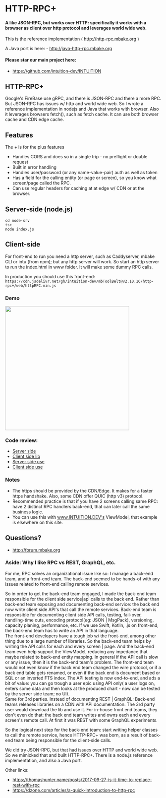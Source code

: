 
# HTTP-RPC+

#### A like JSON-RPC, but works over HTTP: specifically it works with a browser as client over http protocol and leverages world wide web.

This is the reference implementation ( http://http-rpc.mbake.org )

A Java port is here: - http://java-http-rpc.mbake.org


#### Please star our main project here:
- https://github.com/intuition-dev/INTUITION

## HTTP-RPC+

Google's FireBase use gRPC, and there is JSON-RPC and there a more RPC. But JSON-RPC has issues w/ http and world wide web.
So I wrote a reference implementation in nodejs and Java that works with browser.
Also it leverages browsers fetch(), such as fetch cache. It can use both browser cache and CDN edge cache.



## Features 
The + is for the plus features

- Handles CORS and does so in a single trip - no preflight or double request
- Built in error handling
- Handles user/password (or any name-value-pair) auth as well as token
- Has a field for the calling entity (or page or screen), so you know what screen/page called the RPC. 
- Can use regular headers for caching at at edge w/ CDN or at the browser.

## Server-side (node.js)

```
cd node-srv
tsc
node index.js
```

## Client-side

For front-end to run you need a http server, such as Caddyserver, mbake CLI or intu (from npm); but any http server will work.
So start an http server to run the index.html in www folder. It will make some dummy RPC calls.

In production you should use this front-end:
```https://cdn.jsdelivr.net/gh/intuition-dev/mbToolBelt@v2.10.16/http-rpc+/web/httpRPC.min.js ```

### Demo

[<img src="http://img.youtube.com/vi/FYZqz-AvwRo/0.jpg" width="400"/>](http://www.youtube.com/watch?v=FYZqz-AvwRo)

### Code review:

- [Server side](https://github.com/intuition-dev/mbCLI/blob/master/src/lib/Serv.ts )
- [Client side lib](https://github.com/intuition-dev/mbToolBelt/blob/master/http-rpc%2B/web/httpRPC.ts)
- [Server side use](https://github.com/intuition-dev/mbToolBelt/blob/master/http-rpc%2B/node-srv/index.ts)
- [Client side use](https://github.com/intuition-dev/mbToolBelt/blob/master/http-rpc%2B/web/main.js)


### Notes
- The https should be provided by the CDN/Edge. It makes for a faster https handshake. Also, some CDN offer QUIC (http v3) protocol.
- Recommended practice is that if you have 2 screens calling same RPC: have 2 distinct RPC handlers back-end, that can later call the
same business logic.
- You can use this with www.INTUITION.DEV's ViewModel, that example is elsewhere on this site.

## Questions?
- http://forum.mbake.org 


### Aside: Why I like RPC vs REST, GraphQL, etc.

For me, RPC solves an organizational issue like so: I manage a back-end team, and a front-end team.
The back-end seemed to be hands-of with any issues related to front-end calling remote services.

So in order to get the back-end team engaged, I made the back-end team responsible for the client side service|api calls to the back end.
Rather than back-end team exposing and documenting back-end service: the back end now write client side API's that call the remote services.
Back-end team is responsible for documenting client side API calls, testing, fail-over, handling-time outs, encoding protocol(eg: JSON | MsgPack), versioning, 
capacity planing, performance, etc. If we use Swift, Kotlin, .js on front-end; the back-end team has to write an API in that language. </br>
The front-end developers have a tough job w/ the front-end, among other thing due to a large number of libraries.  So the back-end team helps by writing the API calls
for each and every screen | page.
And the back-end team even help support the ViewModel, reducing any impedance that maybe related to back-end entity mapping. In general if the API call is slow or any issue,
then it is the back-end team's problem. The front-end team would not even know if the back end team changed the wire protocol, or if a back end table gets renamed, or even if the back end is document based or SQL or an inverted FTS index. The API testing is now end-to-end, and ads a bit of value: you can go trough a user epic using API only( a user logs on, enters some data and then looks at the produced chart - now can be tested by the server side team; no UI).</br>
Same for 3rd parties. Instead of documenting REST | GraphQL: Back-end teams releases libraries on a CDN with API documentation. The 3rd party user would download the lib and use it.
For in-house front end teams, they don't even do that: the back end team writes and owns each and every screen's remote call. At first it was REST with some GraphQL experiments.

So the logical next step for the back-end team: start writing helper classes to call the remote service, hence HTTP-RPC+ was born, as a result of back-end 
team being responsible for the client-side calls.

We did try JSON-RPC, but that had issues over HTTP and world wide web. So we mimicked that and built HTTP-RPC+. There is a node.js reference implementation, and also a Java port.

Other links:
- https://thomashunter.name/posts/2017-09-27-is-it-time-to-replace-rest-with-rpc
- https://dzone.com/articles/a-quick-introduction-to-http-rpc